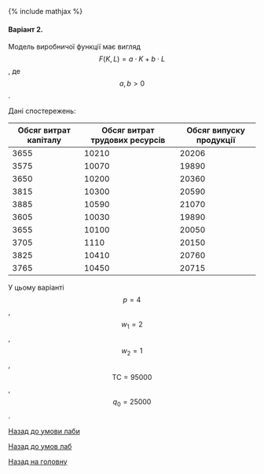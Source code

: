 {% include mathjax %}

#### Варіант 2.

Модель виробничої функції має вигляд $$F(K, L) = a \cdot K + b \cdot L$$, де $$a, b > 0$$.

Дані спостережень:

Обсяг витрат капіталу | Обсяг витрат трудових ресурсів | Обсяг випуску продукції
--------------------- | ------------------------------ | -----------------------
3655 | 10210 | 20206
3575 | 10070 | 19890
3650 | 10200 | 20360
3815 | 10300 | 20590
3885 | 10590 | 21070
3605 | 10030 | 19890
3655 | 10100 | 20050
3705 | 1110 | 20150
3825 | 10410 | 20760
3765 | 10450 | 20715

У цьому варіанті $$p = 4$$, $$w_1 = 2$$, $$w_2 = 1$$, $$\text{TC} = 95000$$, $$q_0 = 25000$$.

[Назад до умови лаби](README.md)

[Назад до умов лаб](../README.md)

[Назад на головну](../../../README.md)
